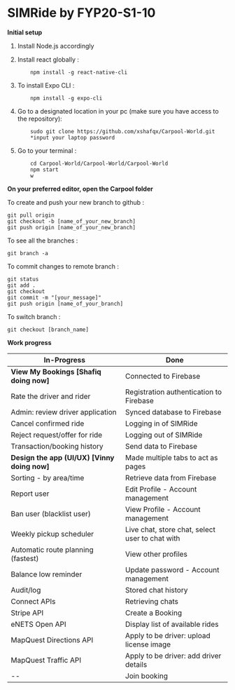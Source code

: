 # SIMRide by FYP20-S1-10



**Initial setup**

1. Install Node.js accordingly

2. Install react globally :
    ```
        npm install -g react-native-cli
    ```

3. To install Expo CLI :
    ```
        npm install -g expo-cli
    ```

4. Go to a designated location in your pc (make sure you have access to the repository):
    ```
        sudo git clone https://github.com/xshafqx/Carpool-World.git
        *input your laptop password
    ```

5. Go to your terminal :
    ```
        cd Carpool-World/Carpool-World/Carpool-World
        npm start
        w
    ```



**On your preferred editor, open the Carpool folder**

To create and push your new branch to github :
```
git pull origin
git checkout -b [name_of_your_new_branch]
git push origin [name_of_your_new_branch]
```


To see all the branches :
```
git branch -a
```


To commit changes to remote branch :
```
git status
git add .
git checkout
git commit -m "[your_message]"
git push origin [name_of_your_branch]
```


To switch branch :
```
git checkout [branch_name]
```


**Work progress**

In-Progress | Done
----------- | -----------
**View My Bookings [Shafiq doing now]** | Connected to Firebase 
Rate the driver and rider | Registration authentication to Firebase 
Admin: review driver application | Synced database to Firebase 
Cancel confirmed ride | Logging in of SIMRide 
Reject request/offer for ride | Logging out of SIMRide 
Transaction/booking history | Send data to Firebase 
**Design the app (UI/UX) [Vinny doing now]** | Made multiple tabs to act as pages 
Sorting - by area/time | Retrieve data from Firebase 
Report user | Edit Profile - Account management 
Ban user (blacklist user) | View Profile - Account management 
Weekly pickup scheduler | Live chat, store chat, select user to chat with 
Automatic route planning (fastest) | View other profiles 
Balance low reminder | Update password - Account management
Audit/log | Stored chat history 
Connect APIs | Retrieving chats
Stripe API | Create a Booking
eNETS Open API | Display list of available rides
MapQuest Directions API | Apply to be driver: upload license image
MapQuest Traffic API | Apply to be driver: add driver details
-- | Join booking
